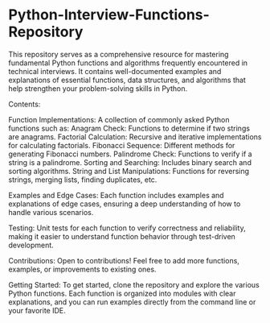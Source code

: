 # Python-Interview-Functions-Repository
This repository serves as a comprehensive resource for mastering fundamental Python functions and algorithms frequently encountered in technical interviews. It contains well-documented examples and explanations of essential functions, data structures, and algorithms that help strengthen your problem-solving skills in Python.



Contents:

  Function Implementations: A collection of commonly asked Python functions such as:
        Anagram Check: Functions to determine if two strings are anagrams.
        Factorial Calculation: Recursive and iterative implementations for calculating factorials.
        Fibonacci Sequence: Different methods for generating Fibonacci numbers.
        Palindrome Check: Functions to verify if a string is a palindrome.
        Sorting and Searching: Includes binary search and sorting algorithms.
        String and List Manipulations: Functions for reversing strings, merging lists, finding duplicates, etc.

  Examples and Edge Cases: Each function includes examples and explanations of edge cases, ensuring a deep understanding of how to handle various scenarios.

  Testing: Unit tests for each function to verify correctness and reliability, making it easier to understand function behavior through test-driven development.

  Contributions: Open to contributions! Feel free to add more functions, examples, or improvements to existing ones.

Getting Started: To get started, clone the repository and explore the various Python functions. Each function is organized into modules with clear explanations, and you can run examples directly from the command line or your favorite IDE.

